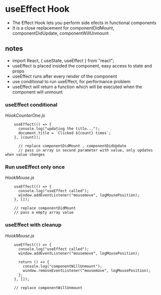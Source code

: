 # useEffect Hook

- The Effect Hook lets you perform side efects in functional components
- It is a close replacement for componentDidMount, componentDidUpdate, componentWillUnmount

## notes

- import React, { useState, useEffect } from "react";
- useEffect is placed insided the component, easy access to state and props
- useEffect runs after every render of the component
- use conditional to run useEffect, for performance problem
- useEffect will return a function which will be executed when the component will unmount

### useEffect conditional

_HookCounterOne.js_

        useEffect(() => {
          console.log("updating the title...");
          document.title = `Clicked ${count} times`;
        }, [count]);

          // replace componentDidMount , componentDidUpdate
          // pass in array in second parameter with value, only updates when value changes

### Run useEffect only once

_HookMouse.js_

        useEffect(() => {
          console.log("useEffect called");
          window.addEventListener("mousemove", logMousePosition);
        }, []);

        // replace componentDidMount
        // pass a empty array value

### useEffect with cleanup

_HookMouse.js_

        useEffect(() => {
          console.log("useEffect called");
          window.addEventListener("mousemove", logMousePosition);

          return () => {
            console.log("componentWillUnmount");
            window.removeEventListener("mousemove", logMousePosition);
          };
        }, []);

        // replace componentWillUnmount
